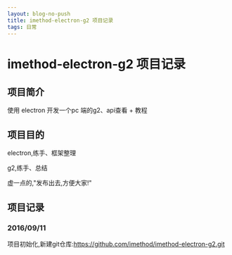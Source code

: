```yaml
---
layout: blog-no-push
title: imethod-electron-g2 项目记录
tags: 日常
---
```


# imethod-electron-g2 项目记录

## 项目简介

使用 electron 开发一个pc 端的g2、api查看 + 教程

## 项目目的

electron,练手、框架整理

g2,练手、总结

虚一点的,"发布出去,方便大家!"

## 项目记录

### 2016/09/11

项目初始化,新建git仓库:https://github.com/imethod/imethod-electron-g2.git




